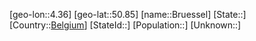 ﻿---
location: [50.85,4.36]
type: City
tags:
- geo/City


SpocWebEntityId: 29385
isDeleted: false
confidential: public

---
[geo-lon::4.36]
[geo-lat::50.85]
[name::Bruessel]
[State::]
[Country::[Belgium](geo/Continent/Europe/Belgium.md)]
[StateId::]
[Population::]
[Unknown::]

